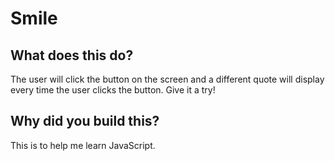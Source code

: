 # Smile

## What does this do?
The user will click the button on the screen and a different quote will display every time the user clicks the button. Give it a try!

## Why did you build this?
This is to help me learn JavaScript.
